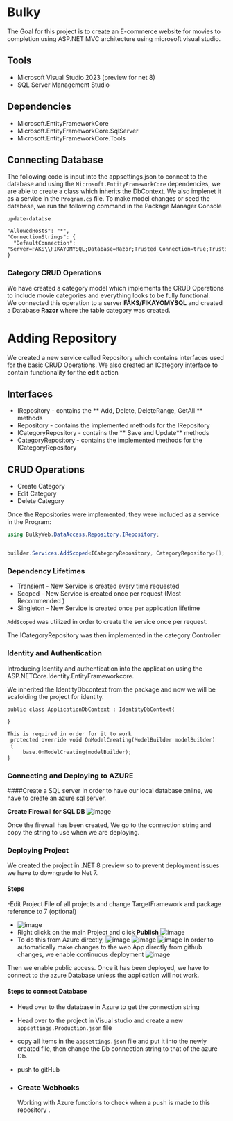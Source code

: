 
# Bulky
The Goal for this project is to create an E-commerce website for movies to completion using ASP.NET MVC architecture using microsoft visual studio.

## Tools 
- Microsoft Visual Studio 2023 (preview for net 8)
- SQL Server Management Studio
  
## Dependencies
 - Microsoft.EntityFrameworkCore
 - Microsoft.EntityFrameworkCore.SqlServer
 - Microsoft.EntityFrameworkCore.Tools
   
## Connecting Database
The following code is input into the appsettings.json to connect to the database and using the `Microsoft.EntityFrameworkCore` dependencies, we are able to create a class which inherits the DbContext. We also implenet it as a service in the `Program.cs` file.
To make model changes or seed the database, we run the following command in the Package Manager Console

```
update-databse
```

```
"AllowedHosts": "*",
"ConnectionStrings": {
  "DefaultConnection": "Server=FAKS\\FIKAYOMYSQL;Database=Razor;Trusted_Connection=true;TrustServerCertificate=True"
}
```


### Category CRUD Operations

We have created a category model which implements the CRUD Operations to include movie categories and everything looks to be fully functional.  
We connected this operation to a server **FAKS/FIKAYOMYSQL** and created a Database **Razor** where the table category was created. 

# Adding Repository
We created a new service called Repository which contains interfaces used for the basic CRUD Operations. We also created an ICategory interface to contain functionality for the **edit** action

## Interfaces
- IRepository - contains the ** Add, Delete, DeleteRange, GetAll ** methods
- Repository - contains the implemented methods for the IRepository
- ICategoryRepository - contains the ** Save and Update** methods
- CategoryRepository  - contains the implemented methods for the ICategoryRepository

## CRUD Operations
- Create Category
- Edit Category
- Delete Category

Once the Repositories were implemented, they were included as a service in the Program:
```c#
using BulkyWeb.DataAccess.Repository.IRepository;


builder.Services.AddScoped<ICategoryRepository, CategoryRepository>();
```
### Dependency Lifetimes
- Transient - New Service is created every time requested
- Scoped - New Service is created once per request (Most Recommended )
- Singleton - New Service is created once per application lifetime
  
`AddScoped` was utilized in order to create the service once per request. 

The ICategoryRepository was then implemented in the category Controller


### Identity and Authentication
Introducing Identity and authentication into the application using the ASP.NETCore.Identity.EntityFrameworkcore.

We inherited the IdentityDbcontext from the package and now we will be scafolding the project for identity.
```
public class ApplicationDbContext : IdentityDbContext{

}

This is required in order for it to work
 protected override void OnModelCreating(ModelBuilder modelBuilder)
 {
     base.OnModelCreating(modelBuilder);
}
```


### Connecting and Deploying to AZURE

####Create a SQL server
In order to have our local database online, we have to create an azure sql server.

**Create Firewall for SQL DB**
![image](https://github.com/fikay/Bulky/assets/32597117/8d79c474-a882-464d-8dcc-e2ff63c68819)

Once the firewall has been created, We go to the connection string and copy the string to use when we are deploying.

### Deploying  Project
We created the project in .NET 8 preview so to prevent deployment issues we have to downgrade to Net 7.

#### Steps
-Edit Project File of all projects and change TargetFramework and package reference to 7 (optional)
- ![image](https://github.com/fikay/Bulky/assets/32597117/d7737a31-1677-4df0-ae00-33bb470e14a5)
- Right clickk on the main Project and click **Publish** ![image](https://github.com/fikay/Bulky/assets/32597117/cad8d15e-c48f-47e2-8c94-11586b8d762d)
- To do this from Azure directly, 
![image](https://github.com/fikay/Bulky/assets/32597117/0a3976de-e3ea-41d1-9a28-a0ea8d6c6278)
![image](https://github.com/fikay/Bulky/assets/32597117/fb4cebf1-a45a-42dd-b973-3015b57189fc)
![image](https://github.com/fikay/Bulky/assets/32597117/9344c38f-572e-40ba-bd4c-2eb3809873d9)
In order to automatically make changes to the web App directly from github changes, we enable continuous deployment
![image](https://github.com/fikay/Bulky/assets/32597117/04889af8-8460-4dec-88ef-c8d66c447ebc)

Then we enable public access. Once it has been deployed, we have to connect to the azure Database unless the application will not work.

#### Steps to connect Database
- Head over to the database in Azure to get the connection string
- Head over to the project in Visual studio and create a new `appsettings.Production.json` file
- copy all items in the `appsettings.json` file and put it into the newly created file, then change the Db connection string to that of the azure Db.
- push to gitHub

- ### Create Webhooks

  Working with Azure functions to check when a push is made to this repository .




